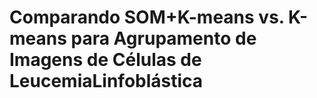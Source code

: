# Comparando SOM+K-means vs. K-means para Agrupamento de Imagens de Células de LeucemiaLinfoblástica

